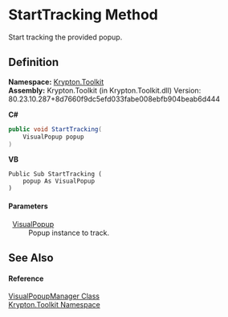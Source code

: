 # StartTracking Method


Start tracking the provided popup.



## Definition
**Namespace:** <a href="79d2eac2-21f4-54ff-7552-b20c33c30600.md">Krypton.Toolkit</a>  
**Assembly:** Krypton.Toolkit (in Krypton.Toolkit.dll) Version: 80.23.10.287+8d7660f9dc5efd033fabe008ebfb904beab6d444

**C#**
``` C#
public void StartTracking(
	VisualPopup popup
)
```
**VB**
``` VB
Public Sub StartTracking ( 
	popup As VisualPopup
)
```



#### Parameters
<dl><dt>  <a href="65480817-09a3-f777-b651-c6e7d4b29f93.md">VisualPopup</a></dt><dd>Popup instance to track.</dd></dl>

## See Also


#### Reference
<a href="66187423-959b-b55a-dfeb-351062c21bdf.md">VisualPopupManager Class</a>  
<a href="79d2eac2-21f4-54ff-7552-b20c33c30600.md">Krypton.Toolkit Namespace</a>  
